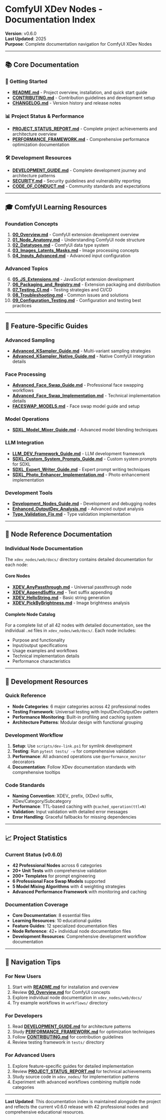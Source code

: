 # ComfyUI XDev Nodes - Documentation Index

**Version**: v0.6.0  
**Last Updated**: 2025  
**Purpose**: Complete documentation navigation for ComfyUI XDev Nodes

---

## 📚 Core Documentation

### 🎯 Getting Started
- **[README.md](../README.md)** - Project overview, installation, and quick start guide
- **[CONTRIBUTING.md](../CONTRIBUTING.md)** - Contribution guidelines and development setup
- **[CHANGELOG.md](../CHANGELOG.md)** - Version history and release notes

### 📊 Project Status & Performance
- **[PROJECT_STATUS_REPORT.md](../PROJECT_STATUS_REPORT.md)** - Complete project achievements and architecture overview
- **[PERFORMANCE_FRAMEWORK.md](../PERFORMANCE_FRAMEWORK.md)** - Comprehensive performance optimization documentation

### 🛠️ Development Resources
- **[DEVELOPMENT_GUIDE.md](./DEVELOPMENT_GUIDE.md)** - Complete development journey and architecture patterns
- **[SECURITY.md](../SECURITY.md)** - Security guidelines and vulnerability reporting
- **[CODE_OF_CONDUCT.md](../CODE_OF_CONDUCT.md)** - Community standards and expectations

---

## 🎓 ComfyUI Learning Resources

### Foundation Concepts
1. **[00_Overview.md](./00_Overview.md)** - ComfyUI extension development overview
2. **[01_Node_Anatomy.md](./01_Node_Anatomy.md)** - Understanding ComfyUI node structure
3. **[02_Datatypes.md](./02_Datatypes.md)** - ComfyUI data type system
4. **[03_Images_Latents_Masks.md](./03_Images_Latents_Masks.md)** - Image processing concepts
5. **[04_Inputs_Advanced.md](./04_Inputs_Advanced.md)** - Advanced input configuration

### Advanced Topics
6. **[05_JS_Extensions.md](./05_JS_Extensions.md)** - JavaScript extension development
7. **[06_Packaging_and_Registry.md](./06_Packaging_and_Registry.md)** - Extension packaging and distribution
8. **[07_Testing_CI.md](./07_Testing_CI.md)** - Testing strategies and CI/CD
9. **[08_Troubleshooting.md](./08_Troubleshooting.md)** - Common issues and solutions
10. **[09_Configuration_Testing.md](./09_Configuration_Testing.md)** - Configuration and testing best practices

---

## 🚀 Feature-Specific Guides

### Advanced Sampling
- **[Advanced_KSampler_Guide.md](./Advanced_KSampler_Guide.md)** - Multi-variant sampling strategies
- **[Advanced_KSampler_Native_Guide.md](./Advanced_KSampler_Native_Guide.md)** - Native ComfyUI integration details

### Face Processing
- **[Advanced_Face_Swap_Guide.md](./Advanced_Face_Swap_Guide.md)** - Professional face swapping workflows
- **[Advanced_Face_Swap_Implementation.md](./Advanced_Face_Swap_Implementation.md)** - Technical implementation details
- **[FACESWAP_MODELS.md](./FACESWAP_MODELS.md)** - Face swap model guide and setup

### Model Operations
- **[SDXL_Model_Mixer_Guide.md](./SDXL_Model_Mixer_Guide.md)** - Advanced model blending techniques

### LLM Integration
- **[LLM_DEV_Framework_Guide.md](./LLM_DEV_Framework_Guide.md)** - LLM development framework
- **[SDXL_Custom_System_Prompts_Guide.md](./SDXL_Custom_System_Prompts_Guide.md)** - Custom system prompts for SDXL
- **[SDXL_Expert_Writer_Guide.md](./SDXL_Expert_Writer_Guide.md)** - Expert prompt writing techniques
- **[SDXL_Photo_Enhancer_Implementation.md](./SDXL_Photo_Enhancer_Implementation.md)** - Photo enhancement implementation

### Development Tools
- **[Development_Nodes_Guide.md](./Development_Nodes_Guide.md)** - Development and debugging nodes
- **[Enhanced_OutputDev_Analysis.md](./Enhanced_OutputDev_Analysis.md)** - Advanced output analysis
- **[Type_Validation_Fix.md](./Type_Validation_Fix.md)** - Type validation implementation

---

## 📂 Node Reference Documentation

### Individual Node Documentation
The `xdev_nodes/web/docs/` directory contains detailed documentation for each node:

#### Core Nodes
- **[XDEV_AnyPassthrough.md](../xdev_nodes/web/docs/XDEV_AnyPassthrough.md)** - Universal passthrough node
- **[XDEV_AppendSuffix.md](../xdev_nodes/web/docs/XDEV_AppendSuffix.md)** - Text suffix appending
- **[XDEV_HelloString.md](../xdev_nodes/web/docs/XDEV_HelloString.md)** - Basic string generation
- **[XDEV_PickByBrightness.md](../xdev_nodes/web/docs/XDEV_PickByBrightness.md)** - Image brightness analysis

#### Complete Node Catalog
For a complete list of all 42 nodes with detailed documentation, see the individual `.md` files in `xdev_nodes/web/docs/`. Each node includes:
- Purpose and functionality
- Input/output specifications
- Usage examples and workflows
- Technical implementation details
- Performance characteristics

---

## 🔧 Development Resources

### Quick Reference
- **Node Categories**: 6 major categories across 42 professional nodes
- **Testing Framework**: Universal testing with InputDev/OutputDev pattern
- **Performance Monitoring**: Built-in profiling and caching system
- **Architecture Patterns**: Modular design with functional grouping

### Development Workflow
1. **Setup**: Use `scripts/dev-link.ps1` for symlink development
2. **Testing**: Run `pytest tests/ -v` for comprehensive validation
3. **Performance**: All advanced operations use `@performance_monitor` decorators
4. **Documentation**: Follow XDev documentation standards with comprehensive tooltips

### Code Standards
- **Naming Convention**: XDEV_ prefix, (XDev) suffix, XDev/Category/Subcategory
- **Performance**: TTL-based caching with `@cached_operation(ttl=N)`
- **Validation**: Input validation with detailed error messages
- **Error Handling**: Graceful fallbacks for missing dependencies

---

## 📈 Project Statistics

### Current Status (v0.6.0)
- **42 Professional Nodes** across 6 categories
- **20+ Unit Tests** with comprehensive validation
- **200+ Templates** for prompt engineering
- **6 Professional Face Swap Models** supported
- **5 Model Mixing Algorithms** with 4 weighting strategies
- **Advanced Performance Framework** with monitoring and caching

### Documentation Coverage
- **Core Documentation**: 8 essential files
- **Learning Resources**: 10 educational guides  
- **Feature Guides**: 12 specialized documentation files
- **Node Reference**: 42+ individual node documentation files
- **Development Resources**: Comprehensive development workflow documentation

---

## 🎯 Navigation Tips

### For New Users
1. Start with **[README.md](../README.md)** for installation and overview
2. Review **[00_Overview.md](./00_Overview.md)** for ComfyUI concepts
3. Explore individual node documentation in `xdev_nodes/web/docs/`
4. Try example workflows in `workflows/` directory

### For Developers
1. Read **[DEVELOPMENT_GUIDE.md](./DEVELOPMENT_GUIDE.md)** for architecture patterns
2. Study **[PERFORMANCE_FRAMEWORK.md](../PERFORMANCE_FRAMEWORK.md)** for optimization techniques
3. Follow **[CONTRIBUTING.md](../CONTRIBUTING.md)** for contribution guidelines
4. Review testing framework in `tests/` directory

### For Advanced Users
1. Explore feature-specific guides for detailed implementation
2. Review **[PROJECT_STATUS_REPORT.md](../PROJECT_STATUS_REPORT.md)** for technical achievements
3. Study source code in `xdev_nodes/` for implementation patterns
4. Experiment with advanced workflows combining multiple node categories

---

**Last Updated**: This documentation index is maintained alongside the project and reflects the current v0.6.0 release with 42 professional nodes and comprehensive educational resources.